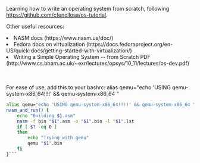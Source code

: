 Learning how to write an operating system from scratch, following https://github.com/cfenollosa/os-tutorial.

Other useful resources:
<list>
<li>NASM docs (https://www.nasm.us/doc/)</li>
<li>Fedora docs on virtualization (https://docs.fedoraproject.org/en-US/quick-docs/getting-started-with-virtualization/)</li>
<li>Writing a Simple Operating System -- from Scratch PDF (http://www.cs.bham.ac.uk/~exr/lectures/opsys/10_11/lectures/os-dev.pdf)
<list>

<br><br>
For ease of use, add this to your bashrc:
alias qemu="echo 'USING qemu-system-x86_64!!!!' && qemu-system-x86_64 "
```bash
alias qemu="echo 'USING qemu-system-x86_64!!!!' && qemu-system-x86_64 "
nasm_and_run() {
    echo "Building $1.asm"
    nasm -f bin "$1".asm -o "$1".bin -l "$1".lst
    if [ $? -eq 0 ]
    then
        echo "Trying with qemu"
        qemu "$1".bin
    fi
}```

